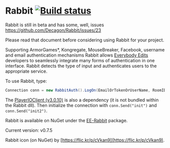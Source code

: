 Rabbit [![Build status](https://ci.appveyor.com/api/projects/status/6fxlb8bkqp18cg3c/branch/master)](https://ci.appveyor.com/project/Decagon/rabbit/branch/master)
======

Rabbit is still in beta and has some, well, issues https://github.com/Decagon/Rabbit/issues/23

Please read that document before considering using Rabbit for your project.

Supporting ArmorGames*, Kongregate, MouseBreaker, Facebook, username and email authentication mechanisms Rabbit allows [Everybody Edits](http://everybodyedits.com) developers to seamlessly integrate many forms of authentication in one interface. Rabbit detects the type of input and authenticates users to the appropriate service.

To use Rabbit, type:

```csharp
Connection conn = new RabbitAuth().LogOn(EmailOrTokenOrUserName, RoomID, Password);
```

The [PlayerIOClient (v3.0.10)](https://gamesnet.yahoo.com/download/) is also a dependency (it is not bundled within the Rabbit dll). Then initialize the connection with `conn.Send("init")` and `conn.Send("init2")`.

Rabbit is available on NuGet under the [EE-Rabbit](http://www.nuget.org/packages/EE-Rabbit/) package.

Current version: v0.7.5


Rabbit icon (on NuGet) by [https://flic.kr/p/cVkan9](https://flic.kr/p/cVkan9).
